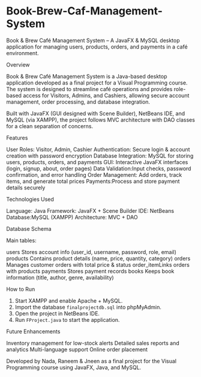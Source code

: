 # Book-Brew-Caf-Management-System
Book &amp; Brew Café Management System – A JavaFX &amp; MySQL desktop application for managing users, products, orders, and payments in a café environment.

Overview

Book & Brew Café Management System is a Java-based desktop application developed as a final project for a Visual Programming course. The system is designed to streamline café operations and provides role-based access for Visitors, Admins, and Cashiers, allowing secure account management, order processing, and database integration.

Built with JavaFX (GUI designed with Scene Builder), NetBeans IDE, and MySQL (via XAMPP), the project follows MVC architecture with DAO classes for a clean separation of concerns.

 Features

User Roles: Visitor, Admin, Cashier
Authentication: Secure login & account creation with password encryption
Database Integration: MySQL for storing users, products, orders, and payments
GUI: Interactive JavaFX interfaces (login, signup, about, order pages)
Data Validation:Input checks, password confirmation, and error handling
Order Management: Add orders, track items, and generate total prices
Payments:Process and store payment details securely

 Technologies Used

Language: Java
Framework: JavaFX + Scene Builder
IDE: NetBeans
Database:MySQL (XAMPP)
Architecture: MVC + DAO

Database Schema

Main tables:

users Stores account info (user_id, username, password, role, email)
products Contains product details (name, price, quantity, category)
orders Manages customer orders with total price & status
order_itemLinks orders with products
payments Stores payment records
books Keeps book information (title, author, genre, availability)

 How to Run

1. Start XAMPP and enable Apache + MySQL.
2. Import the database `finalprojectdb.sql` into phpMyAdmin.
3. Open the project in NetBeans IDE.
4. Run `FProject.java` to start the application.

 Future Enhancements

 Inventory management for low-stock alerts
 Detailed sales reports and analytics
 Multi-language support
 Online order placement

Developed by Nada, Raneem & Jneen as a final project for the Visual Programming course using JavaFX, Java, and MySQL.


